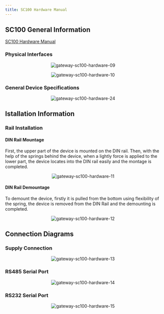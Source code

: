 ```yaml
---
title: SC100 Hardware Manual
---
```

## SC100 General Information

[SC100 Hardware Manual](https://www.mikrodev.com/wp-content/uploads/2025/08/MIKRODEV_HM_SC100_en.pdf)

### Physical Interfaces

<center>

![gateway-sc100-hardware-09](/img/gateway-sc100-hardware-09.png)

</center>

<center>

![gateway-sc100-hardware-10](/img/gateway-sc100-hardware-10.png)

</center>

### General Device Specifications

<center>

![gateway-sc100-hardware-24](/img/gateway-sc100-hardware-24.png)

</center>

## Istallation Information 

### Rail Installation

#### DIN Rail Mountage
First, the upper part of the device is mounted on the DIN rail. Then, with the help of the
springs behind the device, when a lightly force is applied to the lower part, the device
locates into the DIN rail easily and the montage is completed.

<center>

![gateway-sc100-hardware-11](/img/gateway-sc100-hardware-11.png)

</center>

#### DIN Rail Demountage
To demount the device, firstly it is pulled from the bottom using flexibility of the spring,
the device is removed from the DIN Rail and the demounting is completed.

<center>

![gateway-sc100-hardware-12](/img/gateway-sc100-hardware-12.png)

</center>

## Connection Diagrams

### Supply Connection

<center>

![gateway-sc100-hardware-13](/img/gateway-sc100-hardware-13.png)

</center>

### RS485 Serial Port

<center>

![gateway-sc100-hardware-14](/img/gateway-sc100-hardware-14.png)

</center>

### RS232 Serial Port

<center>

![gateway-sc100-hardware-15](/img/gateway-sc100-hardware-15.png)

</center>
